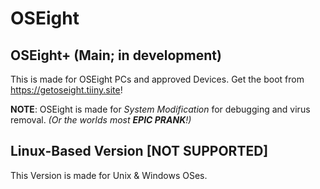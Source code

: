 # OSEight

## OSEight+ (Main; in development)

This is made for OSEight PCs and approved Devices. Get the boot from <https://getoseight.tiiny.site>!

**NOTE**: OSEight is made for _System Modification_ for debugging and virus removal. _(Or the worlds most **EPIC PRANK**!)_

## Linux-Based Version [NOT SUPPORTED]

This Version is made for Unix & Windows OSes.
